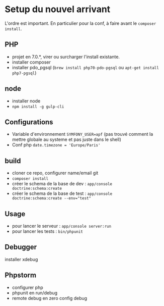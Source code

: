 # Setup du nouvel arrivant
L'ordre est important. En particulier pour la conf, à faire avant le `composer install`.

## PHP

* projet en 7.0.*, virer ou surcharger l'install existante.
* installer composer
* installer pdo_pgsql (`brew install php70-pdo-pgsql` ou `apt-get install php7-pgsql`)

## node

* installer node
* `npm install -g gulp-cli`

## Configurations

* Variable d'environnement `SYMFONY_USER=apf` (pas trouvé comment la mettre globale au systeme et pas juste dans le shell)
* Conf php `date.timezone = 'Europe/Paris'`

## build

* cloner ce repo, configurer name/email git
* `composer install`
* créer le schema de la base de dev : `app/console doctrine:schema:create`
* créer le schema de la base de test : `app/console doctrine:schema:create --env="test"`

## Usage

* pour lancer le serveur : `app/console server:run`
* pour lancer les tests : `bin/phpunit`

## Debugger

installer xdebug

## Phpstorm

* configurer php
* phpunit en run/debug 
* remote debug en zero config debug